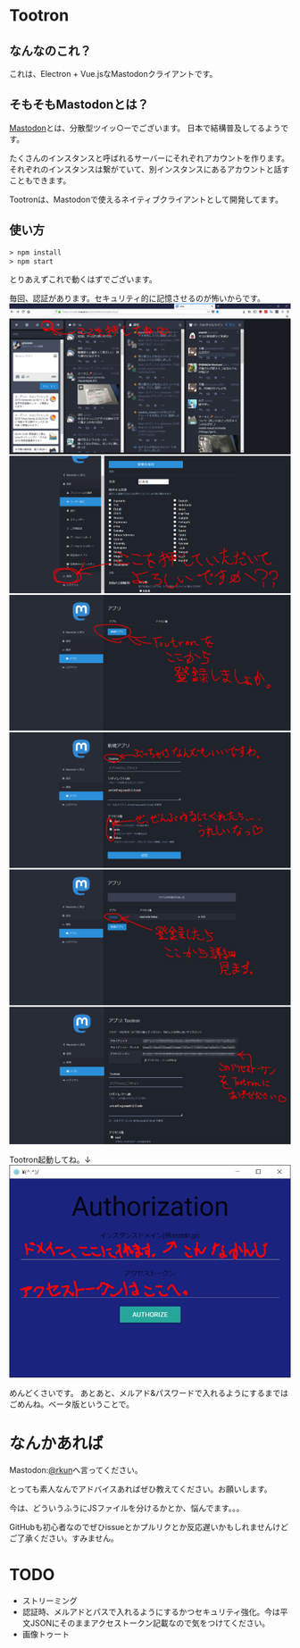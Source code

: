 # Tootron
## なんなのこれ？
これは、Electron + Vue.jsなMastodonクライアントです。

## そもそもMastodonとは？
[Mastodon](https://joinmastodon.org/)とは、分散型ツイッ○ーでございます。
日本で結構普及してるようです。

たくさんのインスタンスと呼ばれるサーバーにそれぞれアカウントを作ります。それぞれのインスタンスは繋がていて、別インスタンスにあるアカウントと話すこともできます。

Tootronは、Mastodonで使えるネイティブクライアントとして開発してます。

## 使い方
```
> npm install
> npm start
```
とりあえずこれで動くはずでございます。

毎回、認証があります。セキュリティ的に記憶させるのが怖いからです。
![Photo](Screenshots/Photo1.PNG)
![Photo](Screenshots/Photo2.PNG)
![Photo](Screenshots/Photo3.PNG)
![Photo](Screenshots/Photo4.PNG)
![Photo](Screenshots/Photo5.PNG)
![Photo](Screenshots/Photo6.PNG)

Tootron起動してね。↓
![Photo](Screenshots/Photo7.PNG)

めんどくさいです。
あとあと、メルアド&パスワードで入れるようにするまではごめんね。ベータ版ということで。

# なんかあれば
Mastodon:[@rkun](mstdn.maud.io/@rkun)へ言ってください。

とっても素人なんでアドバイスあればぜひ教えてください。お願いします。

今は、どういうふうにJSファイルを分けるかとか、悩んでます。。。

GitHubも初心者なのでぜひissueとかプルリクとか反応遅いかもしれませんけどご了承ください。すみません。

# TODO
- ストリーミング
- 認証時、メルアドとパスで入れるようにするかつセキュリティ強化。今は平文JSONにそのままアクセストークン記載なので気をつけてください。
- 画像トゥート